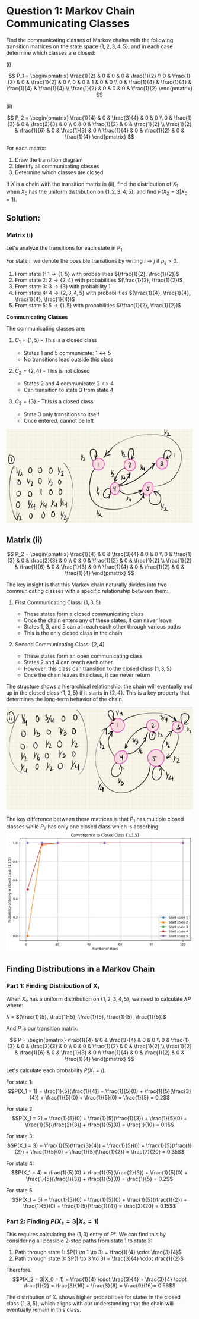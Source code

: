 # Question 1: Markov Chain Communicating Classes

Find the communicating classes of Markov chains with the following transition matrices on the state space $\{1,2,3,4,5\}$, and in each case determine which classes are closed:

(i)

$$
P_1 = \begin{pmatrix}
\frac{1}{2} & 0 & 0 & 0 & \frac{1}{2} \\
0 & \frac{1}{2} & 0 & \frac{1}{2} & 0 \\
0 & 0 & 1 & 0 & 0 \\
0 & \frac{1}{4} & \frac{1}{4} & \frac{1}{4} & \frac{1}{4} \\
\frac{1}{2} & 0 & 0 & 0 & \frac{1}{2}
\end{pmatrix}
$$

(ii)

$$
P_2 = \begin{pmatrix}
\frac{1}{4} & 0 & \frac{3}{4} & 0 & 0 \\
0 & \frac{1}{3} & 0 & \frac{2}{3} & 0 \\
0 & 0 & \frac{1}{2} & 0 & \frac{1}{2} \\
\frac{1}{2} & \frac{1}{6} & 0 & \frac{1}{3} & 0 \\
\frac{1}{4} & 0 & \frac{1}{2} & 0 & \frac{1}{4}
\end{pmatrix}
$$

For each matrix:

1. Draw the transition diagram
2. Identify all communicating classes
3. Determine which classes are closed

If $X$ is a chain with the transition matrix in (ii), find the distribution of $X_1$ when $X_0$ has the uniform distribution on $\{1,2,3,4,5\}$, and find $P(X_2= 3|X_0= 1)$.

## Solution:

### Matrix (i)

Let's analyze the transitions for each state in $P_1$:

For state $i$, we denote the possible transitions by writing $i \to j$ if $p_{ij} > 0$.

1. From state 1: $1 \to \{1,5\}$ with probabilities $(\frac{1}{2}, \frac{1}{2})$
2. From state 2: $2 \to \{2,4\}$ with probabilities $(\frac{1}{2}, \frac{1}{2})$
3. From state 3: $3 \to \{3\}$ with probability 1
4. From state 4: $4 \to \{2,3,4,5\}$ with probabilities $(\frac{1}{4}, \frac{1}{4}, \frac{1}{4}, \frac{1}{4})$
5. From state 5: $5 \to \{1,5\}$ with probabilities $(\frac{1}{2}, \frac{1}{2})$

**Communicating Classes**

The communicating classes are:

1. $C_1 = \{1,5\}$ - This is a closed class

   - States 1 and 5 communicate: $1 \leftrightarrow 5$
   - No transitions lead outside this class

2. $C_2 = \{2,4\}$ - This is not closed

   - States 2 and 4 communicate: $2 \leftrightarrow 4$
   - Can transition to state 3 from state 4

3. $C_3 = \{3\}$ - This is a closed class
   - State 3 only transitions to itself
   - Once entered, cannot be left

<img src="Code/Figures/m1.jpg" alt="alt text">

## Matrix (ii)

$$
P_2 = \begin{pmatrix}
\frac{1}{4} & 0 & \frac{3}{4} & 0 & 0 \\
0 & \frac{1}{3} & 0 & \frac{2}{3} & 0 \\
0 & 0 & \frac{1}{2} & 0 & \frac{1}{2} \\
\frac{1}{2} & \frac{1}{6} & 0 & \frac{1}{3} & 0 \\
\frac{1}{4} & 0 & \frac{1}{2} & 0 & \frac{1}{4}
\end{pmatrix}
$$

The key insight is that this Markov chain naturally divides into two communicating classes with a specific relationship between them:

1. First Communicating Class: $\{1,3,5\}$

   - These states form a closed communicating class
   - Once the chain enters any of these states, it can never leave
   - States 1, 3, and 5 can all reach each other through various paths
   - This is the only closed class in the chain

2. Second Communicating Class: $\{2,4\}$
   - These states form an open communicating class
   - States 2 and 4 can reach each other
   - However, this class can transition to the closed class $\{1,3,5\}$
   - Once the chain leaves this class, it can never return

The structure shows a hierarchical relationship: the chain will eventually end up in the closed class $\{1,3,5\}$ if it starts in $\{2,4\}$. This is a key property that determines the long-term behavior of the chain.

<img src="Code/Figures/m2.jpg" alt="alt text">

The key difference between these matrices is that $P_1$ has multiple closed classes while $P_2$ has only one closed class which is absorbing.
<img src="Code/Figures/q1s3.png" alt="alt text">

## Finding Distributions in a Markov Chain

### Part 1: Finding Distribution of X₁

When $X₀$ has a uniform distribution on $\{1,2,3,4,5\}$, we need to calculate $λP$ where:

λ = $(\frac{1}{5}, \frac{1}{5}, \frac{1}{5}, \frac{1}{5}, \frac{1}{5})$

And $P$ is our transition matrix:

$$
P = \begin{pmatrix}
\frac{1}{4} & 0 & \frac{3}{4} & 0 & 0 \\
0 & \frac{1}{3} & 0 & \frac{2}{3} & 0 \\
0 & 0 & \frac{1}{2} & 0 & \frac{1}{2} \\
\frac{1}{2} & \frac{1}{6} & 0 & \frac{1}{3} & 0 \\
\frac{1}{4} & 0 & \frac{1}{2} & 0 & \frac{1}{4}
\end{pmatrix}
$$

Let's calculate each probability $P(X₁ = i):$

For state 1:
$$P(X_1 = 1) = \frac{1}{5}(\frac{1}{4}) + \frac{1}{5}(0) + \frac{1}{5}(\frac{3}{4}) + \frac{1}{5}(0) + \frac{1}{5}(0) = \frac{1}{5} = 0.2$$

For state 2:
$$P(X_1 = 2) = \frac{1}{5}(0) + \frac{1}{5}(\frac{1}{3}) + \frac{1}{5}(0) + \frac{1}{5}(\frac{2}{3}) + \frac{1}{5}(0) = \frac{1}{10} = 0.1$$

For state 3:
$$P(X_1 = 3) = \frac{1}{5}(\frac{3}{4}) + \frac{1}{5}(0) + \frac{1}{5}(\frac{1}{2}) + \frac{1}{5}(0) + \frac{1}{5}(\frac{1}{2}) = \frac{7}{20} = 0.35$$

For state 4:
$$P(X_1 = 4) = \frac{1}{5}(0) + \frac{1}{5}(\frac{2}{3}) + \frac{1}{5}(0) + \frac{1}{5}(\frac{1}{3}) + \frac{1}{5}(0) = \frac{1}{5} = 0.2$$

For state 5:
$$P(X_1 = 5) = \frac{1}{5}(0) + \frac{1}{5}(0) + \frac{1}{5}(\frac{1}{2}) + \frac{1}{5}(0) + \frac{1}{5}(\frac{1}{4}) = \frac{3}{20} = 0.15$$

### Part 2: Finding $P(X₂ = 3|X₀ = 1)$

This requires calculating the $(1,3)$ entry of $P²$. We can find this by considering all possible 2-step paths from state 1 to state 3:

1. Path through state 1: $P(1 \to 1 \to 3) = \frac{1}{4} \cdot \frac{3}{4}$
2. Path through state 3: $P(1 \to 3 \to 3) = \frac{3}{4} \cdot \frac{1}{2}$

Therefore:
$$P(X_2 = 3|X_0 = 1) = \frac{1}{4} \cdot \frac{3}{4} + \frac{3}{4} \cdot \frac{1}{2} = \frac{3}{16} + \frac{3}{8} = \frac{9}{16}= 0.56$$

The distribution of $X₁$ shows higher probabilities for states in the closed class $\{1,3,5\}$, which aligns with our understanding that the chain will eventually remain in this class.
